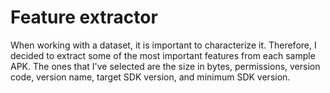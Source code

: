 # Feature extractor
When working with a dataset, it is important to characterize it. Therefore, I decided to extract some of the most important features from each sample APK.
The ones that I've selected are the size in bytes, permissions, version code, version name, target SDK version, and minimum SDK version.